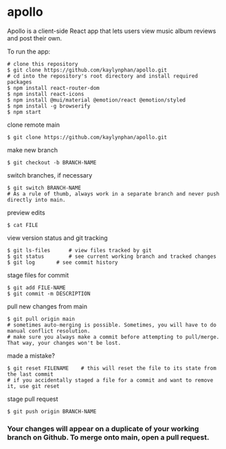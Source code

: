 <h1>apollo</h1>

Apollo is a client-side React app that lets users view music album reviews and post their own.

<hb></hb>

To run the app:

```[bash]
# clone this repository
$ git clone https://github.com/kaylynphan/apollo.git
# cd into the repository's root directory and install required packages
$ npm install react-router-dom
$ npm install react-icons
$ npm install @mui/material @emotion/react @emotion/styled
$ npm install -g browserify
$ npm start
```

clone remote main
```[bash]
$ git clone https://github.com/kaylynphan/apollo.git
```
make new branch
```[bash]
$ git checkout -b BRANCH-NAME
```
switch branches, if necessary
```[bash]
$ git switch BRANCH-NAME
# As a rule of thumb, always work in a separate branch and never push directly into main.
```
preview edits
```[bash]
$ cat FILE
```
view version status and git tracking
```[bash]
$ git ls-files 		# view files tracked by git
$ git status 		# see current working branch and tracked changes
$ git log 		# see commit history
```
stage files for commit
```[bash]
$ git add FILE-NAME
$ git commit -m DESCRIPTION
```
pull new changes from main
```[bash]
$ git pull origin main
# sometimes auto-merging is possible. Sometimes, you will have to do manual conflict resolution.
# make sure you always make a commit before attempting to pull/merge. That way, your changes won't be lost.
```
made a mistake?
```[bash]
$ git reset FILENAME	# this will reset the file to its state from the last commit
# if you accidentally staged a file for a commit and want to remove it, use git reset
```
stage pull request
```[bash]
$ git push origin BRANCH-NAME
```
<h3>Your changes will appear on a duplicate of your working branch on Github. To merge onto main, open a pull request.</h3>
